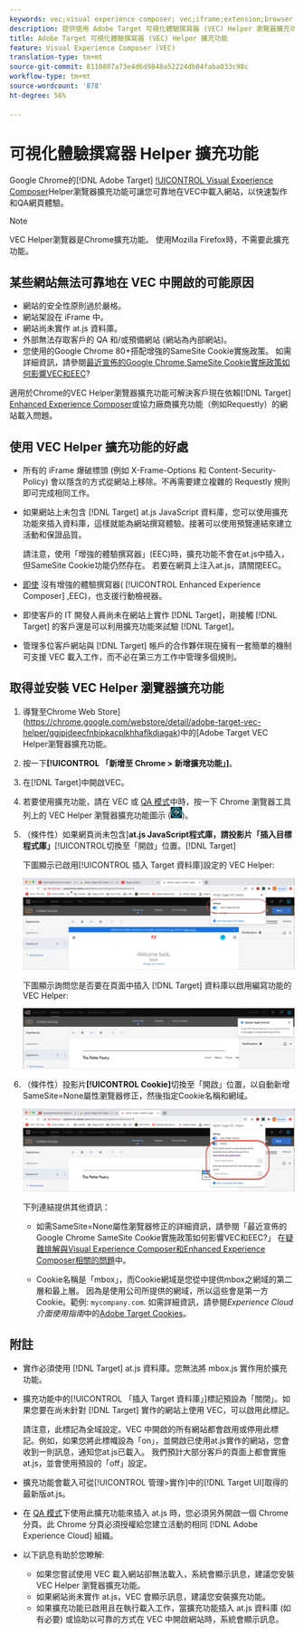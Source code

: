 ```yaml
---
keywords: vec;visual experience composer; vec;iframe;extension;browser
description: 提供使用 Adobe Target 可視化體驗撰寫器 (VEC) Helper 瀏覽器擴充功能，在 VEC 內以可靠的方式載入網站來迅速撰寫體驗和保證體驗品質的資訊。
title: Adobe Target 可視化體驗撰寫器 (VEC) Helper 擴充功能
feature: Visual Experience Composer (VEC)
translation-type: tm+mt
source-git-commit: 8110807a73e4d6d9848a52224db04faba033c98c
workflow-type: tm+mt
source-wordcount: '878'
ht-degree: 56%

---
```



# 可視化體驗撰寫器 Helper 擴充功能

Google Chrome的[!DNL Adobe Target] [!UICONTROL  Visual Experience Composer](VEC)Helper瀏覽器擴充功能可讓您可靠地在VEC中載入網站，以快速製作和QA網頁體驗。

>[!NOTE]
>
>VEC Helper瀏覽器是Chrome擴充功能。 使用Mozilla Firefox時，不需要此擴充功能。

## 某些網站無法可靠地在 VEC 中開啟的可能原因

* 網站的安全性原則過於嚴格。
* 網站架設在 iFrame 中。
* 網站尚未實作 at.js 資料庫。
* 外部無法存取客戶的 QA 和/或預備網站 (網站為內部網站)。
* 您使用的Google Chrome 80+搭配增強的SameSite Cookie實施政策。 如需詳細資訊，請參閱[最近宣佈的Google Chrome SameSite Cookie實施政策如何影響VEC和EEC](/help/c-experiences/c-visual-experience-composer/r-troubleshoot-composer/issues-related-to-the-visual-experience-composer-vec-and-enhanced-experience-composer-eec.md#samesite)?

適用於Chrome的VEC Helper瀏覽器擴充功能可解決客戶現在依賴[!DNL Target] [Enhanced Experience Composer](/help/administrating-target/visual-experience-composer-set-up.md#eec)或協力廠商擴充功能（例如Requestly）的網站載入問題。

## 使用 VEC Helper 擴充功能的好處

* 所有的 iFrame 爆破標頭 (例如 X-Frame-Options 和 Content-Security-Policy) 會以隱含的方式從網站上移除。不再需要建立複雜的 Requestly 規則即可完成相同工作。
* 如果網站上未包含 [!DNL Target] at.js JavaScript 資料庫，您可以使用擴充功能來插入資料庫，這樣就能為網站撰寫體驗。接著可以使用預覽連結來建立活動和保證品質。

   請注意，使用「增強的體驗撰寫器」(EEC)時，擴充功能不會在at.js中插入，但SameSite Cookie功能仍然存在。 若要在網頁上注入at.js，請關閉EEC。

* [即使](/help/c-experiences/c-visual-experience-composer/mobile-viewports.md) 沒有增強的體驗撰寫器( [!UICONTROL Enhanced Experience Composer] ,EEC)，也支援行動檢視器。
* 即使客戶的 IT 開發人員尚未在網站上實作 [!DNL Target]，剛接觸 [!DNL Target] 的客戶還是可以利用擴充功能來試驗 [!DNL Target]。
* 管理多位客戶網站與 [!DNL Target] 帳戶的合作夥伴現在擁有一套簡單的機制可支援 VEC 載入工作，而不必在第三方工作中管理多個規則。

## 取得並安裝 VEC Helper 瀏覽器擴充功能

1. 導覽至Chrome Web Store](https://chrome.google.com/webstore/detail/adobe-target-vec-helper/ggjpideecfnbipkacplkhhaflkdjagak)中的[Adobe Target VEC Helper瀏覽器擴充功能。
1. 按一下&#x200B;**[!UICONTROL 「新增至 Chrome > 新增擴充功能」]**。
1. 在[!DNL Target]中開啟VEC。
1. 若要使用擴充功能，請在 VEC 或 [QA 模式](/help/c-activities/c-activity-qa/activity-qa.md)中時，按一下 Chrome 瀏覽器工具列上的 VEC Helper 瀏覽器擴充功能圖示 (![VEC Helper 圖示](/help/c-experiences/c-visual-experience-composer/r-troubleshoot-composer/assets/vec-help-extension.png))。
1. （條件性）如果網頁尚未包含&#x200B;]**at.js JavaScript程式庫，請投影片「插入目標程式庫」**[!UICONTROL &#x200B;切換至「開啟」位置。[!DNL Target]

   下圖顯示已啟用[!UICONTROL 插入 Target 資料庫]設定的 VEC Helper:

   ![VEC helper 1](/help/c-experiences/c-visual-experience-composer/r-troubleshoot-composer/assets/vec-help-extension-1.png)

   下圖顯示詢問您是否要在頁面中插入 [!DNL Target] 資料庫以啟用編寫功能的 VEC Helper:

   ![VEC helper 2](/help/c-experiences/c-visual-experience-composer/r-troubleshoot-composer/assets/vec-helper.png)

1. （條件性）投影片&#x200B;**[!UICONTROL Cookie]**&#x200B;切換至「開啟」位置，以自動新增SameSite=None屬性瀏覽器修正，然後指定Cookie名稱和網域。

   ![Cookie在VEC協助工具擴充功能中切換](/help/c-experiences/c-visual-experience-composer/r-troubleshoot-composer/assets/cookies-vec-helper.png)

   下列連結提供其他資訊：

   * 如需SameSite=None屬性瀏覽器修正的詳細資訊，請參閱「最近宣佈的Google Chrome SameSite Cookie實施政策如何影響VEC和EEC?」 在[疑難排解與Visual Experience Composer和Enhanced Experience Composer相關的問題](/help/c-experiences/c-visual-experience-composer/r-troubleshoot-composer/issues-related-to-the-visual-experience-composer-vec-and-enhanced-experience-composer-eec.md#samesite)中。

   * Cookie名稱是「mbox」，而Cookie網域是您從中提供mbox之網域的第二層和最上層。 因為是使用公司所提供的網域，所以這些會是第一方 Cookie。範例: `mycompany.com`. 如需詳細資訊，請參閱&#x200B;*Experience Cloud介面使用指南*&#x200B;中的[Adobe Target Cookies](https://experienceleague.adobe.com/docs/core-services/interface/ec-cookies/cookies-target.html)。

## 附註

* 實作必須使用 [!DNL Target] at.js 資料庫。您無法將 mbox.js 實作用於擴充功能。
* 擴充功能中的[!UICONTROL 「插入 Target 資料庫」]標記預設為「關閉」。如果您要在尚未針對 [!DNL Target] 實作的網站上使用 VEC，可以啟用此標記。

   請注意，此標記為全域設定。VEC 中開啟的所有網站都會啟用或停用此標記。例如，如果您將此標幟設為「on」，並開啟已使用at.js實作的網站，您會收到一則訊息，通知您at.js已載入。 我們預計大部分客戶的頁面上都會實施at.js，並會使用預設的「off」設定。

* 擴充功能會載入可從[!UICONTROL 管理>實作]中的[!DNL Target UI]取得的最新版at.js。
* 在 [QA 模式](/help/c-activities/c-activity-qa/activity-qa.md)下使用此擴充功能來插入 at.js 時，您必須另外開啟一個 Chrome 分頁。此 Chrome 分頁必須授權給您建立活動的相同 [!DNL Adobe Experience Cloud] 組織。
* 以下訊息有助於您瞭解:

   * 如果您嘗試使用 VEC 載入網站卻無法載入，系統會顯示訊息，建議您安裝 VEC Helper 瀏覽器擴充功能。
   * 如果網站尚未實作 at.js，VEC 會顯示訊息，建議您安裝擴充功能。
   * 如果擴充功能已啟用且在執行載入工作，當擴充功能插入 at.js 資料庫 (如有必要) 或協助以可靠的方式在 VEC 中開啟網站時，系統會顯示訊息。

